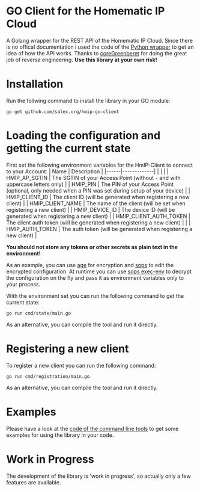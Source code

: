 # GO Client for the Homematic IP Cloud
A Golang wrapper for the REST API of the Homematic IP Cloud.
Since there is no offical documentation i used the code of the [Python wrapper](https://github.com/coreGreenberet/homematicip-rest-api)
to get an idea of how the API works. Thanks to [coreGreenberet](https://github.com/coreGreenberet) for doing the great job of
reverse engineering. **Use this library at your own risk!**

# Installation

Run the follwing command to install the library in your GO module:

```shell
go get github.com/salex.org/hmip-go-client
```

# Loading the configuration and getting the current state
First set the following environment variables for the HmIP-Client to connect to your Account:
| Name | Description |
|------|-------------|
| | |
| HMIP_AP_SGTIN | The SGTIN of your Access Point (without `-` and with uppercase letters only) |
| HMIP_PIN | The PIN of your Access Point (optional, only needed when a PIN was set during setup of your device) |
| HMIP_CLIENT_ID | The client ID (will be generated when registering a new client) |
| HMIP_CLIENT_NAME | The name of the client (will be set when registering a new client) |
| HMIP_DEVICE_ID | The device ID (will be generated when registering a new client) |
| HMIP_CLIENT_AUTH_TOKEN | The client auth token (will be generated when registering a new client) | |
| HMIP_AUTH_TOKEN | The auth token (will be generated when registering a new client) |

**You should not store any tokens or other secrets as plain text in the environment!**

As an example, you can use [age](https://github.com/FiloSottile/age) for encryption and
[sops](https://github.com/mozilla/sops) to edit the encrypted configuration.
At runtime you can use [sops exec-env](https://github.com/mozilla/sops#passing-secrets-to-other-processes)
to decrypt the configuration on the fly and pass it as environment variables only to your process.

With the environment set you can run the following command to get the current state:
```shell
go run cmd/state/main.go
```

As an alternative, you can compile the tool and run it directly.

# Registering a new client

To register a new client you can run the following command:
```shell
go run cmd/registration/main.go
```

As an alternative, you can compile the tool and run it directly.

# Examples
Please have a look at the [code of the command line tools](/cmd) to get some examples for using the library in your code.

# Work in Progress
The development of the library is 'work in progress', so actually only a few features are available. 
